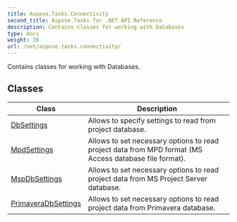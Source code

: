 ```yaml
---
title: Aspose.Tasks.Connectivity
second_title: Aspose.Tasks for .NET API Reference
description: Contains classes for working with Databases
type: docs
weight: 30
url: /net/aspose.tasks.connectivity/
---
```

Contains classes for working with Databases.

## Classes

| Class | Description |
| --- | --- |
| [DbSettings](./dbsettings/) | Allows to specify settings to read from project database. |
| [MpdSettings](./mpdsettings/) | Allows to set necessary options to read project data from MPD format (MS Access database file format). |
| [MspDbSettings](./mspdbsettings/) | Allows to set necessary options to read project data from MS Project Server database. |
| [PrimaveraDbSettings](./primaveradbsettings/) | Allows to set necessary options to read project data from Primavera database. |


